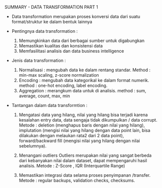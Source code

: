 SUMMARY - DATA TRANSFORMATION PART 1

- Data transformation merupakan proses konversi data dari suatu format/struktur ke dalam bentuk lainnya
- Pentingnya data transformation :
    1. Memungkinkan data dari berbagai sumber untuk digabungkan
    2. Memastikan kualitas dan konsistensi data
    3. Memfasilitasi analisis dan data business intelligence

- Jenis data transformation :
    1. Normalisasi : mengubah data ke dalam rentang standar. Method : min-max scaling, z-score normalization
    2. Encoding : mengubah data kategorikal ke dalam format numerik. method : one-hot encoding, label encoding.
    3. Aggregation : merangkum data untuk di analisis. method : sum, average, count, max, min

- Tantangan dalam data transformtion :
    1. Mengatasi data yang hilang, nilai yang hilang bisa terjadi karena kesalahan entry data, data sengaja tidak dikumpulkan / data corrupt. Metode : deletion (menghapus baris dengan nilai yang hilang), implutation (mengisi nilai yang hilang dengan data point lain, bisa dilakukan dengan melaukan rata2 dari 2 data point), forward/backward fill (mengisi nilai yang hilang dengan nilai sebelumnya). 

    2. Menangani outliers
        Outliers merupakan nilai yang sangat berbeda dari kebanyakan nilai dalam dataset, dapat mempengaruhi hasil analisis. Metode : Z-Score , IQR (Interquartile Range)

    3. Memastikan integrasi data selama proses penyimpanan /transfer. Metode : regular backups, validation checks, checksums.